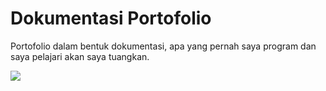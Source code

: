 # Dokumentasi Portofolio
Portofolio dalam bentuk dokumentasi, apa yang pernah saya program dan saya pelajari akan saya tuangkan.

<img src="https://github.com/septiadiassep/docxdev/blob/fix/after-merge-1/features/images/Screenshot%202025-06-13%20at%2000.35.54.png" />